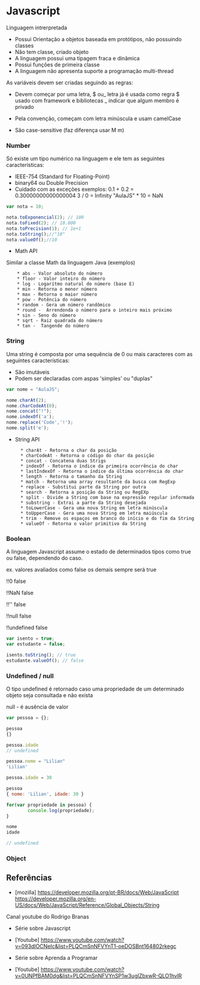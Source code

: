 # Javascript

Linguagem intrerpretada

- Possui Orientação a objetos baseada em protótipos, não possuindo classes
- Não tem classe, criado objeto
- A linguagem possui uma tipagem fraca e dinâmica
- Possui funções de primeira classe
- A linguagem não apresenta suporte a programação multi-thread

As variáveis devem ser criadas seguindo as regras:
* Devem começar por uma letra, $ ou_ 
        letra já é usada como regra 
        $ usado com framework e bibliotecas
        _  indicar que algum membro é privado 

* Pela convenção, começam com letra minúscula e usam camelCase
* São case-sensitive (faz diferença usar M m)

### Number 

Só existe um tipo numérico na linguagem e ele tem as seguintes características: 
- IEEE-754 (Standard for Floating-Point)
- binary64 ou Double Precision
- Cuidado com as exceções exemplos:
        0.1 + 0.2 = 0.30000000000000004
        3 / 0 = Infinity
        "AulaJS" * 10 = NaN

````js
var nota = 10;

nota.toExponencial(2); // 100
nota.toFixed(2); // 10.000
nota.toPrecision(1); // 1e+1
nota.toString();//"10"
nota.valueOf();//10

````

* Math API 

Similar a classe Math da linguagem Java (exemplos)

        * abs - Valor absoluto do número
        * floor - Valor inteiro do número
        * log - Logarítmo natural do número (base E)  
        * min - Retorna o menor número  
        * max - Retorna o maior número  
        * pow - Potência do número  
        * random - Gera um número randômico  
        * round -  Arrendonda o número para o inteiro mais próximo
        * sin - Seno do número  
        * sqrt - Raiz quadrada do número  
        * tan -  Tangende do número

### String

Uma string é composta por uma sequência de 0 ou mais caracteres com as seguintes características:
- São imutáveis
- Podem ser declaradas com aspas 'simples' ou "duplas"

````js
var nome = "AulaJS";

nome.charAt(2); 
nome.charCodeAt(0); 
nome.concat("!"); 
nome.indexOf('a'); 
nome.replace('Code','!');
nome.split('e'); 

````

* String API

        * charAt - Retorna o char da posição
        * charCodeAt - Retorna o código do char da posição
        * concat - Concatena duas Strigs
        * indexOf - Retorna o índice da primeira ocorrência do char
        * lastIndexOf - Retorna o índice da última ocorrência do char
        * length - Retorna o tamanho da String
        * match - Retorna uma array resultante da busca com RegExp
        * replace - Substitui parte da String por outra
        * search - Retorna a posição da String ou RegEXp
        * split - Divide a String com base na expressão regular informada
        * substring - Extrai a parte da String desejada
        * toLowerCase - Gera uma nova String em letra minúscula
        * toUpperCase - Gera uma nova String em letra maiúscula
        * trim - Remove os espaços em branco do início e do fim da String
        * valueOf - Retorna o valor primitivo da String


### Boolean

A linguagem Javascript assume o estado de determinados tipos como true ou false, dependendo do caso.


ex. valores avaliados como false os demais sempre será true

!!0
false

!!NaN
false

!!''
false

!!null
false

!!undefined
false





````js
var isento = true;
var estudante = false;

isento.toString(); // true
estudante.valueOf(); // false

````

### Undefined / null 

O tipo undefined é retornado caso uma propriedade de um determinado objeto seja consultada e não exista

null - é ausência de valor

````js
var pessoa = {};

pessoa
{}

pessoa.idade
// undefined

pessoa.nome = "Lilian"
'Lilian'

pessoa.idade = 30

pessoa
{ nome: 'Lilian', idade: 30 }

for(var propriedade in pessoa) {
        console.log(propriedade);
}

nome
idade

// undefined

````

### Object




## Referências

- [mozilla] https://developer.mozilla.org/pt-BR/docs/Web/JavaScript
https://developer.mozilla.org/en-US/docs/Web/JavaScript/Reference/Global_Objects/String

Canal youtube do Rodrigo Branas 
- Série sobre Javascript 
- [Youtube] https://www.youtube.com/watch?v=093dIOCNeIc&list=PLQCmSnNFVYnT1-oeDOSBnt164802rkegc

- Série sobre Aprenda a Programar
- [Youtube] https://www.youtube.com/watch?v=0UNPfBAM0dg&list=PLQCmSnNFVYnSP1w3ugIZbxwR-QLO1hvlR
